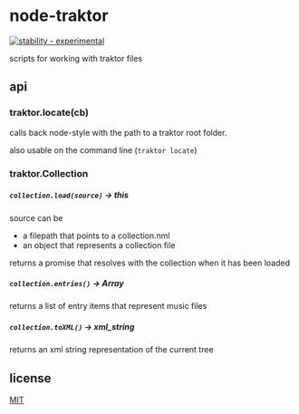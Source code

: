 # node-traktor

[![stability - experimental][experimental-img]][stability-url]

scripts for working with traktor files

## api

### traktor.locate(cb)

calls back node-style with the path to a traktor root folder. 

also usable on the command line (`traktor locate`)

### traktor.Collection

##### `collection.load(source)` -> this
source can be 
  - a filepath that points to a collection.nml
  - an object that represents a collection file

returns a promise that resolves with the collection when it has been loaded

##### `collection.entries()` -> Array<Entry>
returns a list of entry items that represent music files

##### `collection.toXML()` -> xml_string
returns an xml string representation of the current tree 


## license

[MIT](LICENSE)

[experimental-img]: https://img.shields.io/badge/stability-experimental-orange.svg?style=flat-square
[stability-url]: https://nodejs.org/api/documentation.html#documentation_stability_index
